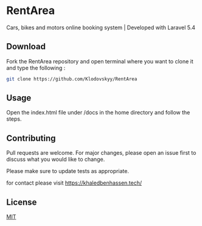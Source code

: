 # RentArea
Cars, bikes and motors online booking system | Developed with Laravel 5.4


## Download

Fork the RentArea repository and open terminal where you want to clone it and type the following :
```bash
git clone https://github.com/Klodovskyy/RentArea
```

## Usage

Open the index.html file under /docs in the home directory and follow the steps.

## Contributing
Pull requests are welcome. For major changes, please open an issue first to discuss what you would like to change.

Please make sure to update tests as appropriate.

for contact please visit https://khaledbenhassen.tech/

## License
[MIT](https://choosealicense.com/licenses/mit/)
